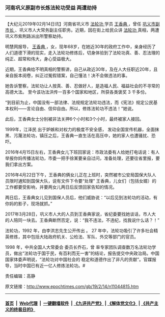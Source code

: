 ### 河南巩义原副市长炼法轮功受益 两遭劫持
------------------------

<p>
 【大纪元2019年02月14日讯】河南省巩义市
 <a href="http://www.epochtimes.com/gb/tag/%E6%B3%95%E8%BD%AE%E5%8A%9F.html">
  法轮功
 </a>
 学员
 <a href="http://www.epochtimes.com/gb/tag/%E7%8E%8B%E9%A6%99%E5%85%B8.html">
  王香典
 </a>
 ，曾任
 <a href="http://www.epochtimes.com/gb/tag/%E5%B7%A9%E4%B9%89%E5%B8%82%E5%89%AF%E5%B8%82%E9%95%BF.html">
  巩义市副市长
 </a>
 、巩义市人大常务副主任职务。近期，因在街上给民众讲
 <a href="http://www.epochtimes.com/gb/tag/%E6%B3%95%E8%BD%AE%E5%8A%9F.html">
  法轮功
 </a>
 真相，两遭巩义市紫荆路派出所警察劫持。
</p>
<p class="p4">
 <span class="s1">
  明慧网报导，
  <a href="http://www.epochtimes.com/gb/tag/%E7%8E%8B%E9%A6%99%E5%85%B8.html">
   王香典
  </a>
  ，女，现年68岁，在她近30年的政府工作中，亲身经历了人们道德下滑的现实，走入法轮功修炼后，切身体验到了法轮功真、善、忍法理的纯正、超常和伟大，身心受益极大。
 </span>
</p>
<p class="p4">
 <span class="s1">
  近期，王香典给不明真相的警察讲，自己从政近30年，及在人大任职近20年，且亲自扳本阅卷，纠正过冤假错案，自己懂法！决不会做违法的事。
 </span>
</p>
<p class="p4">
 <span class="s1">
  她告诉警察，法轮功让人按真、善、忍做好人，是造福人民、福益社会的不寻常的高德大法。
  <span class="s3">
   至今该功法洪传一百多个国家和地区，所获各类褒奖
  </span>
  3
  <span class="s3">
   千多份。
  </span>
 </span>
</p>
<p class="p4">
 “到目前为止，中国没有一部法律、法规规定法轮功违法，而《宪法》规定公民基本权利——言论自由、信仰自由。所以，修炼法轮功不违法！”她说。
</p>
<p class="p4">
 <span class="s1">
  此后，王香典女士分别被非法关押6个小时和3个小时，最终被家人接回。
 </span>
</p>
<p class="p4">
 <span class="s1">
  1999年，江泽民
 </span>
 <span class="s1">
  出于妒嫉和对权力的极度不安全感，
 </span>
 <span class="s1">
  发动全国宣传机器，全面抹黑、污蔑法轮功，镇压之后，王香典一直生活在高压中，她的家人也遭骚扰、恐吓。
 </span>
</p>
<p class="p4">
 <span class="s1">
  2016年4月15日左右，王香典女儿下班回家说：市政法委有人给她打电话说：有人举报你妈传播法轮功，市委一把手徐某要亲自过问，准备处理，还要往省里报，要我们拿出方案。
 </span>
</p>
<p class="p4">
 <span class="s1">
  2016年4月22日下午，王香典的俩女儿正在上班时，突然被市公安局国保大队人员限时通知到国保大队，说有文件下令要“处理” 王香典，儿女们（包括女婿）的工作都要受影响，并要两女儿两日后反馈回家告知的情况。
 </span>
</p>
<p class="p4">
 <span class="s1">
  两日后，王香典女儿见到国保人员后，他们威胁说：“以后见到法轮功的活动，有你妈的影子，现场就抓。”
 </span>
</p>
<p class="p4">
 <span class="s1">
  2017年3月28日，巩义市人大的人员到王香典家说，省纪委要找她谈话，市人大的人陪同一块去。王香典断然否定，说：“我不违法，不违纪，找我说什么话？！”
 </span>
</p>
<p class="p1">
 <span class="s1">
  法轮功，1992
 </span>
 <span class="s2">
  年，由李洪志先生公开传出
 </span>
 <span class="s3">
  。
 </span>
 <span class="s1">
  27
 </span>
 <span class="s3">
  年中，法轮功吸引了许多社会精英修炼，其中包括大陆政府机关、公检法、军队、外交等部门的官员。
 </span>
</p>
<p class="p1">
 <span class="s4">
  1998
 </span>
 <span class="s3">
  年，中共全国人大常委会
  <span class="s5">
   委员长乔石，曾
  </span>
  率专家团队调查数万名法轮功学员，做出“法轮功于国于民，有百利而无一害”的结论，报告提交中央政治局。中国国家体委声明说，“法轮功对中国社会的
 </span>
 <span class="s6">
  稳定和道德作出了非凡的贡献”。官媒报导，当时中国已有近一亿人修炼法轮功。#
 </span>
</p>
<p class="p4">
 责任编辑：高静
</p>

原文链接：http://www.epochtimes.com/gb/19/2/14/n11044815.htm


------------------------
#### [首页](https://github.com/gfw-breaker/banned-news/blob/master/README.md) &nbsp;|&nbsp; [Web代理](https://github.com/labour-camp/helloworld) &nbsp;|&nbsp; [一键翻墙软件](https://github.com/gfw-breaker/nogfw/blob/master/README.md) &nbsp;| [《九评共产党》](https://github.com/gfw-breaker/9ping.md/blob/master/README.md#九评之一评共产党是什么) | [《解体党文化》](https://github.com/gfw-breaker/jtdwh.md/blob/master/README.md) | [《共产主义的终极目的》](https://github.com/gfw-breaker/gczydzjmd.md/blob/master/README.md)

